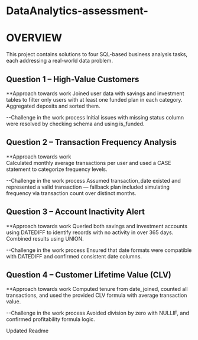 # DataAnalytics-assessment-

# OVERVIEW
This project contains solutions to four SQL-based business analysis tasks, each addressing a real-world data problem.


## Question 1 – High-Value Customers
**Approach towards work 
Joined user data with savings and investment tables to filter only users with at least one funded plan in each category. Aggregated deposits and sorted them.

--Challenge in the work process 
Initial issues with missing status column were resolved by checking schema and using is_funded.


## Question 2 – Transaction Frequency Analysis
**Approach towards work  
Calculated monthly average transactions per user and used a CASE statement to categorize frequency levels.

--Challenge in the work process 
Assumed transaction_date existed and represented a valid transaction — fallback plan included simulating frequency via transaction count over distinct months.


## Question 3 – Account Inactivity Alert
**Approach towards work 
Queried both savings and investment accounts using DATEDIFF to identify records with no activity in over 365 days. Combined results using UNION.

 --Challenge in the work process 
Ensured that date formats were compatible with DATEDIFF and confirmed consistent date columns.


## Question 4 – Customer Lifetime Value (CLV)
**Approach towards work 
Computed tenure from date_joined, counted all transactions, and used the provided CLV formula with average transaction value.

--Challenge in the work process 
Avoided division by zero with NULLIF, and confirmed profitability formula logic.

Updated Readme
